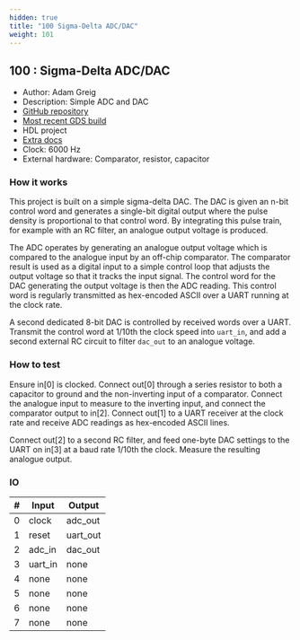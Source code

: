 ```yaml
---
hidden: true
title: "100 Sigma-Delta ADC/DAC"
weight: 101
---
```


## 100 : Sigma-Delta ADC/DAC

* Author: Adam Greig
* Description: Simple ADC and DAC
* [GitHub repository](https://github.com/adamgreig/tt02-adc-dac)
* [Most recent GDS build](https://github.com/adamgreig/tt02-adc-dac/actions/runs/3598338001)
* HDL project
* [Extra docs](https://github.com/adamgreig/tt02-adc-dac)
* Clock: 6000 Hz
* External hardware: Comparator, resistor, capacitor



### How it works

This project is built on a simple sigma-delta DAC. The DAC is given an n-bit
control word and generates a single-bit digital output where the pulse
density is proportional to that control word. By integrating this pulse
train, for example with an RC filter, an analogue output voltage is produced.

The ADC operates by generating an analogue output voltage which is compared
to the analogue input by an off-chip comparator. The comparator result is
used as a digital input to a simple control loop that adjusts the output
voltage so that it tracks the input signal. The control word for the DAC
generating the output voltage is then the ADC reading. This control word
is regularly transmitted as hex-encoded ASCII over a UART running at the
clock rate.

A second dedicated 8-bit DAC is controlled by received words over a UART.
Transmit the control word at 1/10th the clock speed into `uart_in`, and
add a second external RC circuit to filter `dac_out` to an analogue voltage.


### How to test

Ensure in[0] is clocked. Connect out[0] through a series resistor to both
a capacitor to ground and the non-inverting input of a comparator. Connect
the analogue input to measure to the inverting input, and connect the
comparator output to in[2]. Connect out[1] to a UART receiver at the clock
rate and receive ADC readings as hex-encoded ASCII lines.

Connect out[2] to a second RC filter, and feed one-byte DAC settings
to the UART on in[3] at a baud rate 1/10th the clock. Measure the
resulting analogue output.


### IO

| # | Input        | Output       |
|---|--------------|--------------|
| 0 | clock  | adc_out |
| 1 | reset  | uart_out |
| 2 | adc_in  | dac_out |
| 3 | uart_in  | none |
| 4 | none  | none |
| 5 | none  | none |
| 6 | none  | none |
| 7 | none  | none |
